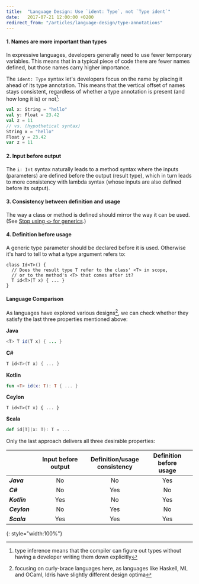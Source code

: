 ```yaml
---
title:  "Language Design: Use `ident: Type`, not `Type ident`"
date:   2017-07-21 12:00:00 +0200
redirect_from: "/articles/language-design/type-annotations"
---
```


#### 1. Names are more important than types

In expressive languages, developers generally need to use fewer temporary variables.
This means that in a typical piece of code there are fewer names defined, but
those names carry higher importance.

The `ident: Type` syntax let's developers focus on the name by placing it ahead of its
type annotation. 
This means that the vertical offset of names stays consistent, regardless of whether a type
annotation is present (and how long it is) or not[^type-inference]:

```scala
val x: String = "hello"
val y: Float = 23.42
val z = 11
// vs. (hypothetical syntax)
String x = "hello"
Float y = 23.42
var z = 11
```

#### 2. Input before output

The `i: Int` syntax naturally leads to a method syntax where the inputs
(parameters) are defined before the output (result type), which in turn leads to
more consistency with lambda syntax (whose inputs are also defined before its
output).

#### 3. Consistency between definition and usage

The way a class or method is defined should mirror the way it can be used.
(See [Stop using `<>` for generics](stop-using-for-generics).)

#### 4. Definition before usage

A generic type parameter should be declared before it is used.
Otherwise it's hard to tell to what a type argument refers to:

```ceylon
class Id<T>() {
  // Does the result type T refer to the class' <T> in scope,
  // or to the method's <T> that comes after it?
  T id<T>(T x) { ... }
}                            
```

#### Language Comparison

As languages have explored various designs[^curly], we can check whether they satisfy
the last three properties mentioned above:

**Java**

```java
<T> T id(T x) { ... }
```

**C#**

```csharp
T id<T>(T x) { ... }
```

**Kotlin**

```kotlin
fun <T> id(x: T): T { ... }
```

**Ceylon**

```ceylon
T id<T>(T x) { ... }
```

**Scala**

```scala
def id[T](x: T): T = ...
```

Only the last approach delivers all three desirable properties:

|              | Input before output | Definition/usage<br/> consistency | Definition before<br/> usage |
|--------------|:-------------------:|:----------------------------:|:-----------------------:|
| ***Java***   | No                  | No                           | Yes                     |
| ***C#***     | No                  | Yes                          | No                      |
| ***Kotlin*** | Yes                 | No                           | Yes                     |
| ***Ceylon*** | No                  | Yes                          | No                      |
| ***Scala***  | Yes                 | Yes                          | Yes                     |
{: style="width:100%"}

[^type-inference]: type inference means that the compiler can figure out types without having a developer writing them down explicitly
[^curly]: focusing on curly-brace languages here, as languages like Haskell, ML and OCaml, Idris have slightly different design optima
